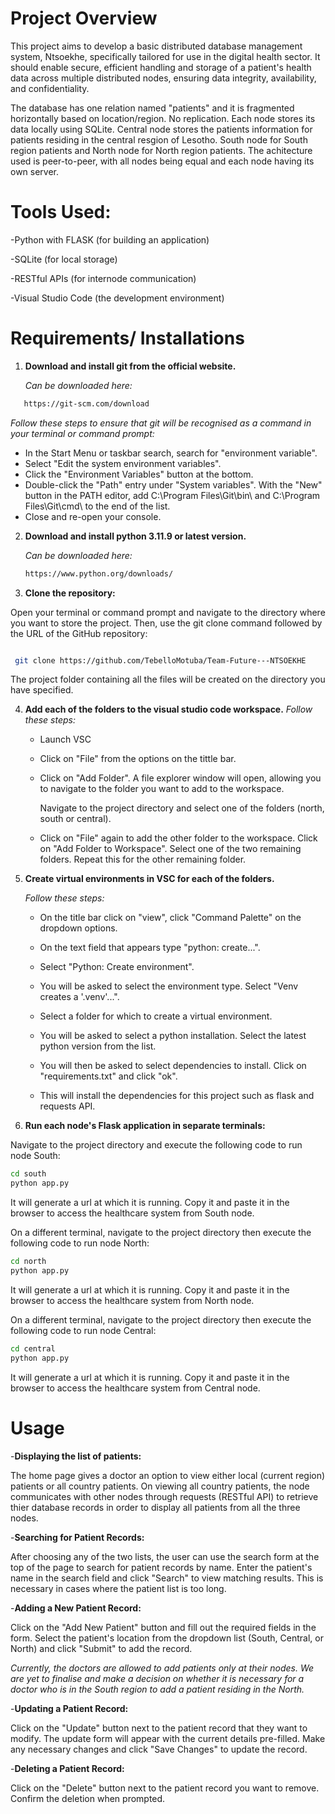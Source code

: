 # Project Overview
This project aims to develop a basic distributed database management system, Ntsoekhe,  specifically tailored for use in the digital health sector. It should enable secure, efficient handling  and storage of a patient's health data across multiple distributed nodes, ensuring data integrity,  availability, and confidentiality.

The database has one relation named "patients" and it is fragmented horizontally based on location/region. No replication. Each node stores its data locally using SQLite. Central node stores the patients information for patients residing in the central resgion of Lesotho. South node for South region patients and North node for North region patients.
The achitecture used is peer-to-peer, with all nodes being equal and each node having its own server.

# Tools Used:

-Python with FLASK (for building an application)

-SQLite (for local storage)

-RESTful APIs (for internode communication)

-Visual Studio Code (the development environment)

# Requirements/ Installations
1. **Download and install git from the official website.**
   
    *Can be downloaded here:*
  ```bash
     https://git-scm.com/download
  ```
*Follow these steps to ensure that git will be recognised as a command in your terminal or command prompt:*

   - In the Start Menu or taskbar search, search for "environment variable".
   - Select "Edit the system environment variables".
   - Click the "Environment Variables" button at the bottom.
   - Double-click the "Path" entry under "System variables".
   With the "New" button in the PATH editor, add C:\Program Files\Git\bin\ and
     C:\Program Files\Git\cmd\ to the end of the list.
   - Close and re-open your console.

2. **Download and install python 3.11.9 or latest version.**

   *Can be downloaded here:*
   ```bash
   https://www.python.org/downloads/
   ```

3. **Clone the repository:**
   
Open your terminal or command prompt and navigate to the directory where you want to store the project. Then, use the git clone command followed by the URL of the GitHub repository:

  ```bash
  
   git clone https://github.com/TebelloMotuba/Team-Future---NTSOEKHE
  ```

The project folder containing all the files will be created on the directory you have specified.

4. **Add each of the folders to the visual studio code workspace.**
    *Follow these steps:*

    - Launch VSC
   
    - Click on "File" from the options on the tittle bar.
   
    - Click on "Add Folder". A file explorer window will open, allowing you to navigate to the folder you want to add to the workspace.
   
      Navigate to the project directory and select one of the folders (north, south or central).
   
    -  Click on "File" again to add the other folder to the workspace. Click on "Add Folder to Workspace". Select one of the two remaining folders.
         Repeat this for the other remaining folder.
6. **Create virtual environments in VSC for each of the folders.**
  
   *Follow these steps:*
   
   - On the title bar click on "view", click "Command Palette" on the dropdown options.
   
   - On the text field that appears type "python: create...".
   
   - Select "Python: Create environment".
   
   - You will be asked to select the environment type. Select "Venv creates a '.venv'...".

   - Select a folder for which to create a virtual environment.
   
   - You will be asked to select a python installation. Select the latest python version from the list.
   
   - You will then be asked to select dependencies to install. Click on "requirements.txt" and click "ok".
   
   - This will install the dependencies for this project such as flask and requests API.

    
   

7. **Run each node's Flask application in separate terminals:**
   
  Navigate to the project directory and execute the following code to run node South:
```bash
cd south
python app.py
```
It will generate a url at which it is running. Copy it and paste it in the browser to access the healthcare system from South node.

On a different terminal, navigate to the project directory then execute the following code to run node North:
```bash
cd north
python app.py
```
It will generate a url at which it is running. Copy it and paste it in the browser to access the healthcare system from North node.

On a different terminal, navigate to the project directory then execute the following code to run node Central:
```bash
cd central
python app.py
```
It will generate a url at which it is running. Copy it and paste it in the browser to access the healthcare system from Central node.

# Usage
-**Displaying the list of patients:**

The home page gives a doctor an option to view either local (current region) patients or all country patients.
On viewing all country patients, the node communicates with other nodes through requests (RESTful API) to retrieve thier database records in order to display all patients from all the three nodes.

-**Searching for Patient Records:** 

After choosing any of the two lists, the user can use the search form at the top of the page to search for patient records by name. Enter the patient's name in the search field and click "Search" to view matching results. This is necessary in cases where the patient list is too long.

-**Adding a New Patient Record:** 

Click on the "Add New Patient" button and fill out the required fields in the form. Select the patient's location from the dropdown list (South, Central, or North) and click "Submit" to add the record.

*Currently, the doctors are allowed to add patients only at their nodes. We are yet to finalise and make a decision on whether it is necessary for a doctor who is in the South region to add a patient residing in the North.*

-**Updating a Patient Record:** 

Click on the "Update" button next to the patient record that they want to modify. The update form will appear with the current details pre-filled. Make any necessary changes and click "Save Changes" to update the record. 


-**Deleting a Patient Record:** 

Click on the "Delete" button next to the patient record you want to remove. Confirm the deletion when prompted.



